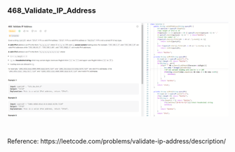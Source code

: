 ### 468_Validate_IP_Address
![468_Validate_IP_Address](/LeetCode/images/468_Validate_IP_Address.png)
<p>&nbsp</p>
Reference: https://leetcode.com/problems/validate-ip-address/description/
